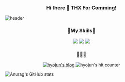 <p align="center">
<h3 align='center'>Hi there 👋
THX For Comming!</h3>
</p>

![header](https://capsule-render.vercel.app/api?type=waving&color=auto&height=300&section=header&text=KIMHYOJUN&fontSize=70&animation=fadeIn&fontAlignY=38&desc=Junior%20backend%20developer&descAlignY=51&descAlign=62)

<h3 align="center">🌈My Skiils🌈</h3>
<p align="center">
<img src="https://img.shields.io/badge/Spring Boot-6DB33F?style=flat-square&logo=Spring Boot&logoColor=white" /> <img src="https://img.shields.io/badge/Java-007396?style=flat-square&logo=Java&logoColor=white" /> <img src="https://img.shields.io/badge/Python-3776AB?style=flat-square&logo=Python&logoColor=white" />
</p>

<h3 align="center">🧑🏻‍💻</h3>

<p align="center">

<a href="https://velog.io/@hyojunn__">

<img src="https://img.shields.io/badge/Blog-181717?style=flat-square&logo=GitHub&logoColor=white" alt="hyojun's blog" />

</a>

<img src="https://hits.seeyoufarm.com/api/count/incr/badge.svg?url=https://github.com/KIMHYOJUN97%2Fhyojun&count_bg=%2379C83D&title_bg=%23555555&icon=ghostery.svg&icon_color=%23FFFFFF&title=hits&edge_flat=false" alt="hyojun's hit counter" />

</p>

![Anurag's GitHub stats](https://github-readme-stats.vercel.app/api?username=KIMHYOJUN97&show_icons=true&theme=radical)
